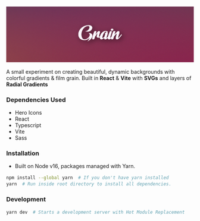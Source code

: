 ![Grain Project - Banner Image][grain-banner]

A small experiment on creating beautiful, dynamic backgrounds with
colorful gradients & film grain. Built in <b>React</b> & <b>Vite</b> with <b>SVGs</b> and layers of <b>Radial Gradients</b>

### Dependencies Used

- Hero Icons
- React
- Typescript
- Vite
- Sass

### Installation

- Built on Node v16, packages managed with Yarn.

```bash
npm install --global yarn  # If you don't have yarn installed
yarn  # Run inside root directory to install all dependencies.
```

### Development

```bash
yarn dev  # Starts a development server with Hot Module Replacement
```

[grain-banner]: ./.media/banner.jpeg